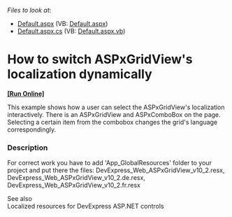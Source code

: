 <!-- default file list -->
*Files to look at*:

* [Default.aspx](./CS/WebSite/Default.aspx) (VB: [Default.aspx](./VB/WebSite/Default.aspx))
* [Default.aspx.cs](./CS/WebSite/Default.aspx.cs) (VB: [Default.aspx.vb](./VB/WebSite/Default.aspx.vb))
<!-- default file list end -->
# How to switch ASPxGridView's localization dynamically
<!-- run online -->
**[[Run Online]](https://codecentral.devexpress.com/e2962)**
<!-- run online end -->


<p>This example shows how a user can select the ASPxGridView's localization interactively. There is an ASPxGridView and ASPxComboBox on the page. Selecting a certain item from the combobox changes the grid's language correspondingly.</p>


<h3>Description</h3>

<p>For correct work you have to add &#39;App_GlobalResources&#39; folder to your project and put there the files: DevExpress_Web_ASPxGridView_v10_2.resx, DevExpress_Web_ASPxGridView_v10_2.de.resx, DevExpress_Web_ASPxGridView_v10_2.fr.resx</p><p>See also <br />
<a data-ticket="K421">Localized resources for DevExpress ASP.NET controls</a></p>

<br/>


